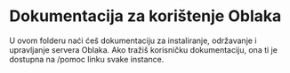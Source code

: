 # Dokumentacija za korištenje Oblaka

U ovom folderu naći ćeš dokumentaciju za instaliranje, održavanje i upravljanje servera Oblaka. Ako tražiš korisničku dokumentaciju, ona ti je dostupna na /pomoc linku svake instance.
